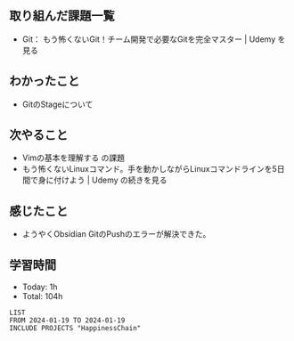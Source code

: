 ## 取り組んだ課題一覧
- Git： もう怖くないGit！チーム開発で必要なGitを完全マスター | Udemy を見る
## わかったこと
-  GitのStageについて
## 次やること
- Vimの基本を理解する の課題
- もう怖くないLinuxコマンド。手を動かしながらLinuxコマンドラインを5日間で身に付けよう | Udemy の続きを見る
## 感じたこと
- ようやくObsidian GitのPushのエラーが解決できた。
## 学習時間
- Today: 1h
- Total: 104h

```toggl
LIST
FROM 2024-01-19 TO 2024-01-19
INCLUDE PROJECTS "HappinessChain"
```
